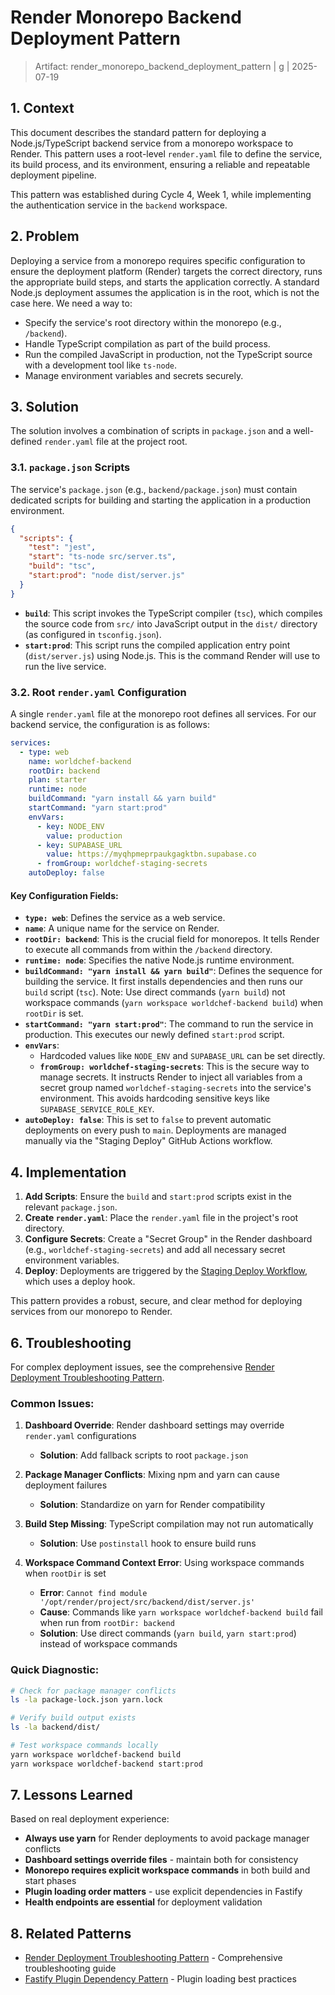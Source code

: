 # Render Monorepo Backend Deployment Pattern

> Artifact: render_monorepo_backend_deployment_pattern | g<g-ref> | 2025-07-19

## 1. Context

This document describes the standard pattern for deploying a Node.js/TypeScript backend service from a monorepo workspace to Render. This pattern uses a root-level `render.yaml` file to define the service, its build process, and its environment, ensuring a reliable and repeatable deployment pipeline.

This pattern was established during Cycle 4, Week 1, while implementing the authentication service in the `backend` workspace.

## 2. Problem

Deploying a service from a monorepo requires specific configuration to ensure the deployment platform (Render) targets the correct directory, runs the appropriate build steps, and starts the application correctly. A standard Node.js deployment assumes the application is in the root, which is not the case here. We need a way to:

*   Specify the service's root directory within the monorepo (e.g., `/backend`).
*   Handle TypeScript compilation as part of the build process.
*   Run the compiled JavaScript in production, not the TypeScript source with a development tool like `ts-node`.
*   Manage environment variables and secrets securely.

## 3. Solution

The solution involves a combination of scripts in `package.json` and a well-defined `render.yaml` file at the project root.

### 3.1. `package.json` Scripts

The service's `package.json` (e.g., `backend/package.json`) must contain dedicated scripts for building and starting the application in a production environment.

```json
{
  "scripts": {
    "test": "jest",
    "start": "ts-node src/server.ts",
    "build": "tsc",
    "start:prod": "node dist/server.js"
  }
}
```

*   **`build`**: This script invokes the TypeScript compiler (`tsc`), which compiles the source code from `src/` into JavaScript output in the `dist/` directory (as configured in `tsconfig.json`).
*   **`start:prod`**: This script runs the compiled application entry point (`dist/server.js`) using Node.js. This is the command Render will use to run the live service.

### 3.2. Root `render.yaml` Configuration

A single `render.yaml` file at the monorepo root defines all services. For our backend service, the configuration is as follows:

```yaml
services:
  - type: web
    name: worldchef-backend
    rootDir: backend
    plan: starter
    runtime: node
    buildCommand: "yarn install && yarn build"
    startCommand: "yarn start:prod"
    envVars:
      - key: NODE_ENV
        value: production
      - key: SUPABASE_URL
        value: https://myqhpmeprpaukgagktbn.supabase.co
      - fromGroup: worldchef-staging-secrets
    autoDeploy: false
```

#### Key Configuration Fields:

*   **`type: web`**: Defines the service as a web service.
*   **`name`**: A unique name for the service on Render.
*   **`rootDir: backend`**: This is the crucial field for monorepos. It tells Render to execute all commands from within the `/backend` directory.
*   **`runtime: node`**: Specifies the native Node.js runtime environment.
*   **`buildCommand: "yarn install && yarn build"`**: Defines the sequence for building the service. It first installs dependencies and then runs our `build` script (`tsc`). Note: Use direct commands (`yarn build`) not workspace commands (`yarn workspace worldchef-backend build`) when `rootDir` is set.
*   **`startCommand: "yarn start:prod"`**: The command to run the service in production. This executes our newly defined `start:prod` script.
*   **`envVars`**:
    *   Hardcoded values like `NODE_ENV` and `SUPABASE_URL` can be set directly.
    *   **`fromGroup: worldchef-staging-secrets`**: This is the secure way to manage secrets. It instructs Render to inject all variables from a secret group named `worldchef-staging-secrets` into the service's environment. This avoids hardcoding sensitive keys like `SUPABASE_SERVICE_ROLE_KEY`.
*   **`autoDeploy: false`**: This is set to `false` to prevent automatic deployments on every push to `main`. Deployments are managed manually via the "Staging Deploy" GitHub Actions workflow.

## 4. Implementation

1.  **Add Scripts**: Ensure the `build` and `start:prod` scripts exist in the relevant `package.json`.
2.  **Create `render.yaml`**: Place the `render.yaml` file in the project's root directory.
3.  **Configure Secrets**: Create a "Secret Group" in the Render dashboard (e.g., `worldchef-staging-secrets`) and add all necessary secret environment variables.
4.  **Deploy**: Deployments are triggered by the [Staging Deploy Workflow](../.github/workflows/staging-deploy.yml), which uses a deploy hook.

This pattern provides a robust, secure, and clear method for deploying services from our monorepo to Render.

## 6. Troubleshooting

For complex deployment issues, see the comprehensive [Render Deployment Troubleshooting Pattern](./render_deployment_troubleshooting_pattern.md).

### Common Issues:

1. **Dashboard Override**: Render dashboard settings may override `render.yaml` configurations
   - **Solution**: Add fallback scripts to root `package.json`

2. **Package Manager Conflicts**: Mixing npm and yarn can cause deployment failures
   - **Solution**: Standardize on yarn for Render compatibility

3. **Build Step Missing**: TypeScript compilation may not run automatically
   - **Solution**: Use `postinstall` hook to ensure build runs

4. **Workspace Command Context Error**: Using workspace commands when `rootDir` is set
   - **Error**: `Cannot find module '/opt/render/project/src/backend/dist/server.js'`
   - **Cause**: Commands like `yarn workspace worldchef-backend build` fail when run from `rootDir: backend`
   - **Solution**: Use direct commands (`yarn build`, `yarn start:prod`) instead of workspace commands

### Quick Diagnostic:
```bash
# Check for package manager conflicts
ls -la package-lock.json yarn.lock

# Verify build output exists
ls -la backend/dist/

# Test workspace commands locally
yarn workspace worldchef-backend build
yarn workspace worldchef-backend start:prod
```

## 7. Lessons Learned

Based on real deployment experience:

- **Always use yarn** for Render deployments to avoid package manager conflicts
- **Dashboard settings override files** - maintain both for consistency
- **Monorepo requires explicit workspace commands** in both build and start phases
- **Plugin loading order matters** - use explicit dependencies in Fastify
- **Health endpoints are essential** for deployment validation

## 8. Related Patterns

- [Render Deployment Troubleshooting Pattern](./render_deployment_troubleshooting_pattern.md) - Comprehensive troubleshooting guide
- [Fastify Plugin Dependency Pattern](./fastify_plugin_dependency_pattern.md) - Plugin loading best practices 